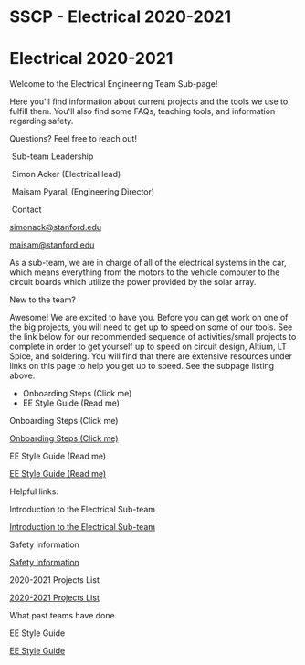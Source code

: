 # SSCP - Electrical 2020-2021

# Electrical 2020-2021

Welcome to the Electrical Engineering Team Sub-page! 

Here you'll find information about current projects and the tools we use to fulfill them. You'll also find some FAQs, teaching tools, and information regarding safety.

Questions? Feel free to reach out!

 Sub-team Leadership

 Simon Acker (Electrical lead)

 Maisam Pyarali (Engineering Director)

 Contact

simonack@stanford.edu

maisam@stanford.edu

As a sub-team, we are in charge of all of the electrical systems in the car, which means everything from the motors to the vehicle computer to the circuit boards which utilize the power provided by the solar array. 

New to the team? 

Awesome! We are excited to have you. Before you can get work on one of the big projects, you will need to get up to speed on some of our tools. See the link below for our recommended sequence of activities/small projects to complete in order to get yourself up to speed on circuit design, Altium, LT Spice, and soldering. You will find that there are extensive resources under links on this page to help you get up to speed. See the subpage listing above.

* Onboarding Steps (Click me)
* EE Style Guide (Read me)

Onboarding Steps (Click me)

[Onboarding Steps (Click me)](https://docs.google.com/document/d/10PcPwfpM53pWeGD02rk87yr5mPMRlIcQdGaZAfmSmSk/edit?usp=sharing)

EE Style Guide (Read me)

[EE Style Guide (Read me)](/stanford.edu/testduplicationsscp/home/sscp-2020-2021/electrical-2020-2021/ee-style-guide-2020-2021)

Helpful links:

Introduction to the Electrical Sub-team

[Introduction to the Electrical Sub-team](https://docs.google.com/presentation/d/1eThC8lKprOP-F-ibaTBPXha3juU6y-Fi7GOq06gATzY/edit?usp=sharing)

Safety Information

[Safety Information](https://drive.google.com/file/d/1LcWZaeTjVISdEWNt9_OMduti3uXOMrJk/view)

2020-2021 Projects List

[2020-2021 Projects List](https://docs.google.com/document/d/1sGfGGAU0OpbmtbKc4VluTzhXRAkgkOzRgQWCU9gtVHs/edit?usp=sharing)

What past teams have done

EE Style Guide

[EE Style Guide](/stanford.edu/testduplicationsscp/home/sscp-2020-2021/electrical-2020-2021/ee-style-guide-2020-2021)

